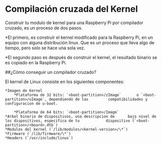 Compilación cruzada del Kernel
==================================

Construir tu modulo de kernel para una Raspberry Pi por compilador cruzado, es un proceso de dos pasos. 

*El primero, es construir el kernel modificado para la Raspberry Pi, en un equipo con alguna distribución linux. Que es un proceso que lleva algo de tiempo, pero solo se hace una sola vez. 

*El segundo paso es después de construir el kernel, el resultado binario se es copiado en la Raspberry Pi.

##¿Cómo conseguir un compilador cruzado? 
	
El kernel de Linux consiste en los siguientes componentes:
	
	*Imagen de Kernel
		*Plataforma de 32 bits: `<boot-partition>/zImage` 		o `<boot-partition>/uImage`, dependiendo de las 		compatibilidades y configuracion de u-boot.

		*Plataforma de 64 bits: `<boot-partition>/Image`
	*Arbol binario de dispositivos, una descripcion de 		bajo nivel de los dispositivos, especifica de tu 			dispositivo (`<boot-partition>/<board>.dtb`)
	*Modulos del kernel (`/lib/modules/<kernel-version>/\*`)
	*Firmware (`/lib/firmware/\*`)
	*Headers (`/usr/include/linux`)
 
